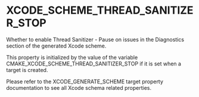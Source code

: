   

# XCODE_SCHEME_THREAD_SANITIZER_STOP  
Whether to enable Thread Sanitizer - Pause on issues
in the Diagnostics section of the generated Xcode scheme.  

This property is initialized by the value of the variable
CMAKE_XCODE_SCHEME_THREAD_SANITIZER_STOP if it is set
when a target is created.  

Please refer to the XCODE_GENERATE_SCHEME target property
documentation to see all Xcode schema related properties.  

